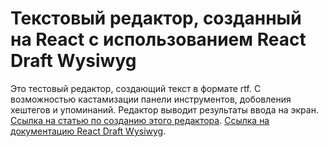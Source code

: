 # Текстовый редактор, созданный на React с использованием React Draft Wysiwyg

Это тестовый редактор, создающий текст в формате rtf. С возможностью кастамизации
панели инструментов, добовления хештегов и упоминаний. Редактор выводит результаты ввода на экран.
[Ссылка на статью по созданию этого редактора](https://blog.logrocket.com/build-rich-text-editors-react-draft-js-react-draft-wysiwyg/).
[Ссылка на документацию React Draft Wysiwyg](https://jpuri.github.io/react-draft-wysiwyg/#/docs).
